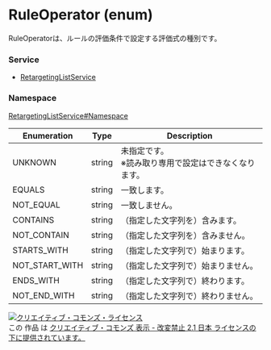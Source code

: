 # RuleOperator (enum)
RuleOperatorは、ルールの評価条件で設定する評価式の種別です。

### Service
+ [RetargetingListService](../../services/RetargetingListService.md)

### Namespace
[RetargetingListService#Namespace](../../services/RetargetingListService.md#namespace)

| Enumeration | Type | Description |
|---|---|---|
| UNKNOWN| string| 未指定です。<br>※読み取り専用で設定はできなくなります。 |
| EQUALS| string| 一致します。 |
| NOT_EQUAL| string| 一致しません。 |
| CONTAINS| string| （指定した文字列を）含みます。 |
| NOT_CONTAIN| string| （指定した文字列を）含みません。 |
| STARTS_WITH| string| （指定した文字列で）始まります。 |
| NOT_START_WITH| string| （指定した文字列で）始まりません。 |
| ENDS_WITH| string| （指定した文字列で）終わります。 |
| NOT_END_WITH| string| （指定した文字列で）終わりません。|

<a rel="license" href="http://creativecommons.org/licenses/by-nd/2.1/jp/"><img alt="クリエイティブ・コモンズ・ライセンス" style="border-width:0" src="https://i.creativecommons.org/l/by-nd/2.1/jp/88x31.png" /></a><br />この 作品 は <a rel="license" href="http://creativecommons.org/licenses/by-nd/2.1/jp/">クリエイティブ・コモンズ 表示 - 改変禁止 2.1 日本 ライセンスの下に提供されています。</a>
